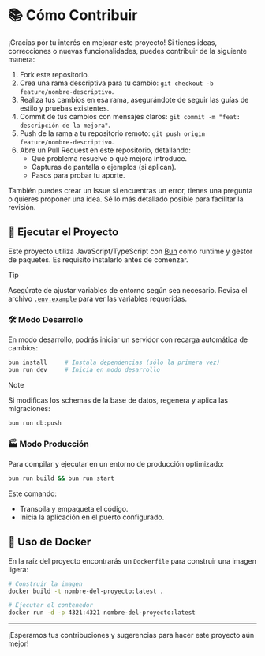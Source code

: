 # 📚 Cómo Contribuir

¡Gracias por tu interés en mejorar este proyecto! Si tienes ideas, correcciones
o nuevas funcionalidades, puedes contribuir de la siguiente manera:

1. Fork este repositorio.
2. Crea una rama descriptiva para tu cambio:
   `git checkout -b feature/nombre-descriptivo`.
3. Realiza tus cambios en esa rama, asegurándote de seguir las guías de estilo y
   pruebas existentes.
4. Commit de tus cambios con mensajes claros:
   `git commit -m "feat: descripción de la mejora"`.
5. Push de la rama a tu repositorio remoto:
   `git push origin feature/nombre-descriptivo`.
6. Abre un Pull Request en este repositorio, detallando:
   - Qué problema resuelve o qué mejora introduce.
   - Capturas de pantalla o ejemplos (si aplican).
   - Pasos para probar tu aporte.

También puedes crear un Issue si encuentras un error, tienes una pregunta o
quieres proponer una idea. Sé lo más detallado posible para facilitar la
revisión.

## 🚀 Ejecutar el Proyecto

Este proyecto utiliza JavaScript/TypeScript con [Bun](https://bun.sh) como
runtime y gestor de paquetes. Es requisito instalarlo antes de comenzar.

> [!TIP]
>
> Asegúrate de ajustar variables de entorno según sea necesario. Revisa el
> archivo [`.env.example`](.env.example) para ver las variables requeridas.

### 🛠️ Modo Desarrollo

En modo desarrollo, podrás iniciar un servidor con recarga automática de
cambios:

```bash
bun install     # Instala dependencias (sólo la primera vez)
bun run dev     # Inicia en modo desarrollo
```

> [!NOTE]
>
> Si modificas los schemas de la base de datos, regenera y aplica las
> migraciones:
>
> ```bash
> bun run db:push
> ```

### 🏭 Modo Producción

Para compilar y ejecutar en un entorno de producción optimizado:

```bash
bun run build && bun run start
```

Este comando:

- Transpila y empaqueta el código.
- Inicia la aplicación en el puerto configurado.

## 🐳 Uso de Docker

En la raíz del proyecto encontrarás un `Dockerfile` para construir una imagen
ligera:

```bash
# Construir la imagen
docker build -t nombre-del-proyecto:latest .

# Ejecutar el contenedor
docker run -d -p 4321:4321 nombre-del-proyecto:latest
```

---

¡Esperamos tus contribuciones y sugerencias para hacer este proyecto aún mejor!
